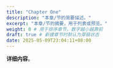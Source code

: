 ```yaml
---
title: "Chapter One"
description: "本章/节的简要描述。"
excerpt: "本章/节的摘要，用于列表或预览。"
weight: 0 # 用于排序章节，数字越小越靠前
draft: true # 新建章节时默认为草稿状态
date: 2025-05-09T23:04:11+08:00
---
```


**详细内容**。
